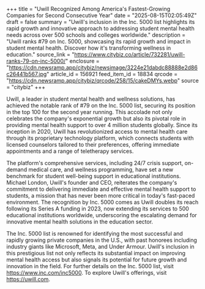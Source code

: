 +++
title = "Uwill Recognized Among America's Fastest-Growing Companies for Second Consecutive Year"
date = "2025-08-15T02:05:49Z"
draft = false
summary = "Uwill's inclusion in the Inc. 5000 list highlights its rapid growth and innovative approach to addressing student mental health needs across over 500 schools and colleges worldwide."
description = "Uwill ranks #79 on Inc. 5000, showcasing its rapid growth and impact in student mental health. Discover how it's transforming wellness in education."
source_link = "https://www.citybiz.co/article/732281/uwill-ranks-79-on-inc-5000/"
enclosure = "https://cdn.newsramp.app/citybiz/newsimage/3224e21dabdc88888e2d86c26441b567.jpg"
article_id = 156921
feed_item_id = 18834
qrcode = "https://cdn.newsramp.app/citybiz/qrcode/258/15/cakeDMYs.webp"
source = "citybiz"
+++

<p>Uwill, a leader in student mental health and wellness solutions, has achieved the notable rank of #79 on the Inc. 5000 list, securing its position in the top 100 for the second year running. This accolade not only celebrates the company's exponential growth but also its pivotal role in providing mental health support to over 4 million students globally. Since its inception in 2020, Uwill has revolutionized access to mental health care through its proprietary technology platform, which connects students with licensed counselors tailored to their preferences, offering immediate appointments and a range of teletherapy services.</p><p>The platform's comprehensive services, including 24/7 crisis support, on-demand medical care, and wellness programming, have set a new benchmark for student well-being support in educational institutions. Michael London, Uwill's founder and CEO, reiterates the company's commitment to delivering immediate and effective mental health support to students, a mission that has never been more critical in today's fast-paced environment. The recognition by Inc. 5000 comes as Uwill doubles its reach following its Series A funding in 2023, now extending its services to 500 educational institutions worldwide, underscoring the escalating demand for innovative mental health solutions in the education sector.</p><p>The Inc. 5000 list is renowned for identifying the most successful and rapidly growing private companies in the U.S., with past honorees including industry giants like Microsoft, Meta, and Under Armour. Uwill's inclusion in this prestigious list not only reflects its substantial impact on improving mental health access but also signals its potential for future growth and innovation in the field. For further details on the Inc. 5000 list, visit <a href='https://www.inc.com/inc5000' rel='nofollow' target='_blank'>https://www.inc.com/inc5000</a>. To explore Uwill's offerings, visit <a href='https://uwill.com' rel='nofollow' target='_blank'>https://uwill.com</a>.</p>